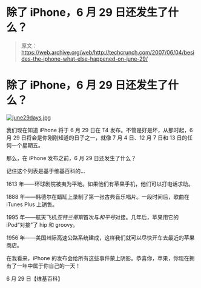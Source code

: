 # 除了 iPhone，6 月 29 日还发生了什么？

> 原文：<https://web.archive.org/web/http://techcrunch.com/2007/06/04/besides-the-iphone-what-else-happened-on-june-29/>

# 除了 iPhone，6 月 29 日还发生了什么？

[![june29days.jpg](img/f265b7102f0ca5d87e96a74e100bce49.png)](https://web.archive.org/web/20210305042119/https://beta.techcrunch.com/wp-content/uploads/2007/06/june29days.jpg "june29days.jpg")

我们现在知道 iPhone 将于 6 月 29 日在 T4 发布。不管是好是坏，从那时起，6 月 29 日将会是你刚刚知道的日子之一，就像 7 月 4 日、12 月 7 日和 13 日的任何一个星期五。

那么，在 iPhone 发布之前，6 月 29 日还发生了什么？

记住这个列表是基于维基百科的…

1613 年——环球剧院被夷为平地。如果他们有苹果手机，他们可以打电话求助。

1888 年——韩德尔在蜡缸上录制了第一张古典音乐唱片。一段时间后，歌曲在 iTunes Plus 上销售。

1995 年——航天飞机*亚特兰蒂斯*首次与*和平号*对接。几年后，苹果用它的 iPod“对接”了 hip 和 groovy。

1956 年——美国州际高速公路系统建成，这样我们就可以尽快开车去最近的苹果商店。

在我看来，iPhone 的发布会给所有这些事件蒙上阴影。恭喜你，苹果，你现在拥有了一年中属于你自己的一天！

6 月 29 日【维基百科】